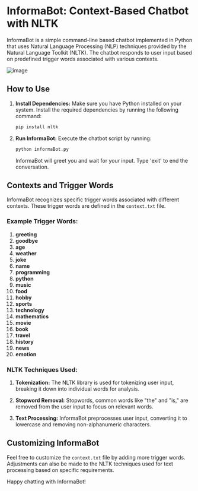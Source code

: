 # InformaBot: Context-Based Chatbot with NLTK

InformaBot is a simple command-line based chatbot implemented in Python that uses Natural Language Processing (NLP) techniques provided by the Natural Language Toolkit (NLTK). The chatbot responds to user input based on predefined trigger words associated with various contexts.

![image](https://github.com/krtkn-sky/informaBot/assets/121655285/037fcffb-8c29-4729-bc20-4b013ef64fb9)

## How to Use

1. **Install Dependencies:**
   Make sure you have Python installed on your system. Install the required dependencies by running the following command:

   ```bash
   pip install nltk
   ```

2. **Run InformaBot:**
   Execute the chatbot script by running:

   ```bash
   python informaBot.py
   ```

   InformaBot will greet you and wait for your input. Type 'exit' to end the conversation.

## Contexts and Trigger Words

InformaBot recognizes specific trigger words associated with different contexts. These trigger words are defined in the `context.txt` file.

### Example Trigger Words:

1. **greeting**
2. **goodbye**
3. **age**
4. **weather**
5. **joke**
6. **name**
7. **programming**
8. **python**
9. **music**
10. **food**
11. **hobby**
12. **sports**
13. **technology**
14. **mathematics**
15. **movie**
16. **book**
17. **travel**
18. **history**
19. **news**
20. **emotion**

### NLTK Techniques Used:

1. **Tokenization:**
   The NLTK library is used for tokenizing user input, breaking it down into individual words for analysis.

2. **Stopword Removal:**
   Stopwords, common words like "the" and "is," are removed from the user input to focus on relevant words.

3. **Text Processing:**
   InformaBot preprocesses user input, converting it to lowercase and removing non-alphanumeric characters.

## Customizing InformaBot

Feel free to customize the `context.txt` file by adding more trigger words. Adjustments can also be made to the NLTK techniques used for text processing based on specific requirements.

Happy chatting with InformaBot!
